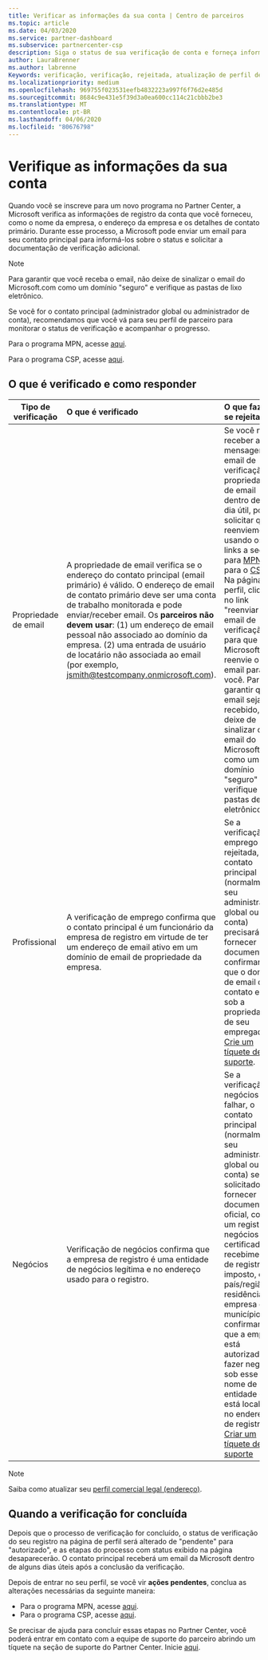 ```yaml
---
title: Verificar as informações da sua conta | Centro de parceiros
ms.topic: article
ms.date: 04/03/2020
ms.service: partner-dashboard
ms.subservice: partnercenter-csp
description: Siga o status de sua verificação de conta e forneça informações adicionais, se necessário.
author: LauraBrenner
ms.author: labrenne
Keywords: verificação, verificação, rejeitada, atualização de perfil de parceiro
ms.localizationpriority: medium
ms.openlocfilehash: 969755f023531eefb4832223a997f6f76d2e485d
ms.sourcegitcommit: 8684c9e431e5f39d3a0ea600cc114c21cbbb2be3
ms.translationtype: MT
ms.contentlocale: pt-BR
ms.lasthandoff: 04/06/2020
ms.locfileid: "80676798"
---
```

# <a name="verify-your-account-information"></a>Verifique as informações da sua conta

Quando você se inscreve para um novo programa no Partner Center, a Microsoft verifica as informações de registro da conta que você forneceu, como o nome da empresa, o endereço da empresa e os detalhes de contato primário. Durante esse processo, a Microsoft pode enviar um email para seu contato principal para informá-los sobre o status e solicitar a documentação de verificação adicional. 

>[!NOTE]
>Para garantir que você receba o email, não deixe de sinalizar o email do Microsoft.com como um domínio "seguro" e verifique as pastas de lixo eletrônico.

Se você for o contato principal (administrador global ou administrador de conta), recomendamos que você vá para seu perfil de parceiro para monitorar o status de verificação e acompanhar o progresso.

Para o programa MPN, acesse [aqui](https://partner.microsoft.com/pcv/accountsettings/connectedpartnerprofile).

Para o programa CSP, acesse [aqui](https://partner.microsoft.com/pcv/accountsettings/partnerprofile).


## <a name="what-is-verified-and-how-to-respond"></a>O que é verificado e como responder

|**Tipo de verificação**   |**O que é verificado**   |**O que fazer se rejeitado**   |
|----------------------------|:-----------------------------------|:--------------------------------------|
|Propriedade de email   |A propriedade de email verifica se o endereço do contato principal (email primário) é válido. O endereço de email de contato primário deve ser uma conta de trabalho monitorada e pode enviar/receber email. Os **parceiros não devem usar**: (1) um endereço de email pessoal não associado ao domínio da empresa. (2) uma entrada de usuário de locatário não associada ao email (por exemplo, jsmith@testcompany.onmicrosoft.com).  |Se você não receber a mensagem de email de verificação de propriedade de email dentro de um dia útil, poderá solicitar que reenviemos usando os links a seguir: para [MPN](https://partner.microsoft.com/pcv/accountsettings/connectedpartnerprofile), para o [CSP](https://partner.microsoft.com/pcv/accountsettings/partnerprofile). Na página perfil, clique no link "reenviar email de verificação" para que a Microsoft reenvie o email para você. Para garantir que o email seja recebido, não deixe de sinalizar o email do Microsoft.com como um domínio "seguro" e verifique as pastas de lixo eletrônico.|
|Profissional |A verificação de emprego confirma que o contato principal é um funcionário da empresa de registro em virtude de ter um endereço de email ativo em um domínio de email de propriedade da empresa.|Se a verificação de emprego for rejeitada, o contato principal (normalmente seu administrador global ou de conta) precisará fornecer documentação confirmando que o domínio de email do contato está sob a propriedade de seu empregador. [Crie um tíquete de suporte](https://partner.microsoft.com/dashboard/support/csp/servicerequests/create?stage=2&topicid=c34a5c81-a111-476d-11a4-81c808c37a6b).|
|Negócios   |Verificação de negócios confirma que a empresa de registro é uma entidade de negócios legítima e no endereço usado para o registro.|Se a verificação de negócios falhar, o contato principal (normalmente seu administrador global ou de conta) será solicitado a fornecer documentação oficial, como um registro de negócios ou certificado ou recebimento de registro de imposto, do país/região de residência da empresa ou o município confirmando que a empresa está autorizada a fazer negócios sob esse nome de entidade e está localizada no endereço de registro. [Criar um tíquete de suporte](https://partner.microsoft.com/dashboard/support/csp/servicerequests/create?stage=2&topicid=52ac28f3-d58f-99d9-9846-3df5a6477c54)|

>[!NOTE]
>Saiba como atualizar seu [perfil comercial legal (endereço)](https://docs.microsoft.com/partner-center/update-your-partner-profile).

## <a name="when-verification-concludes"></a>Quando a verificação for concluída

Depois que o processo de verificação for concluído, o status de verificação do seu registro na página de perfil será alterado de "pendente" para "autorizado", e as etapas do processo com status exibido na página desaparecerão.
O contato principal receberá um email da Microsoft dentro de alguns dias úteis após a conclusão da verificação. 

Depois de entrar no seu perfil, se você vir **ações pendentes**, conclua as alterações necessárias da seguinte maneira:

- Para o programa MPN, acesse [aqui](https://partner.microsoft.com/pcv/accountsettings/connectedpartnerprofile).  
- Para o programa CSP, acesse [aqui](https://partner.microsoft.com/pcv/accountsettings/partnerprofile).

Se precisar de ajuda para concluir essas etapas no Partner Center, você poderá entrar em contato com a equipe de suporte do parceiro abrindo um tíquete na seção de suporte do Partner Center.  Inicie [aqui](https://partner.microsoft.com/dashboard/support/servicerequests/create?stage=2&topicid=21655de7-7dbb-4927-33a2-f60f45feadf3).


